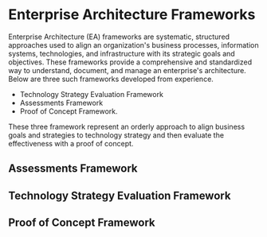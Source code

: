 # Enterprise Architecture Frameworks 
Enterprise Architecture (EA) frameworks are systematic, structured approaches used to align an organization's business processes, information systems, technologies, and infrastructure with its strategic goals and objectives. These frameworks provide a comprehensive and standardized way to understand, document, and manage an enterprise's architecture.  Below are three such frameworks developed from experience.

* Technology Strategy Evaluation Framework
* Assessments Framework
* Proof of Concept Framework.

These three framework represent an orderly approach to align business goals and strategies to technology strategy and then evaluate the effectiveness with a proof of concept.

## Assessments Framework

## Technology Strategy Evaluation Framework

## Proof of Concept Framework

